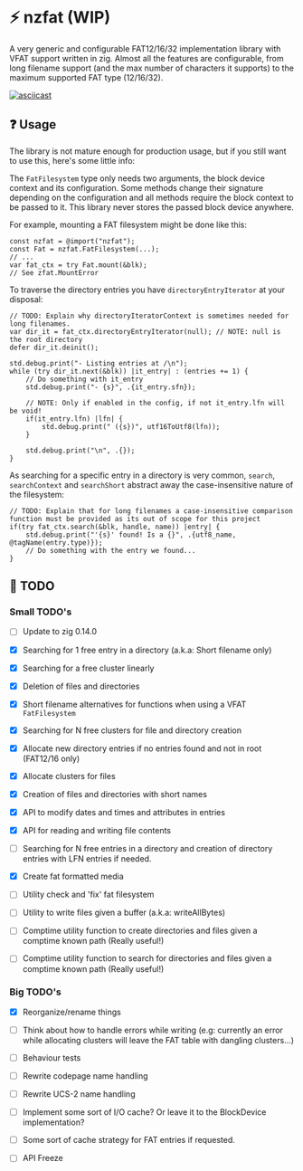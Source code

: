 # ⚡ nzfat (WIP)
A very generic and configurable FAT12/16/32 implementation library with VFAT support written in zig.
Almost all the features are configurable, from long filename support (and the max number of characters it supports) to the maximum supported FAT type (12/16/32).

[![asciicast](https://asciinema.org/a/Zf1LmR1KpfLKj7KxOFWCuUIPE.svg)](https://asciinema.org/a/Zf1LmR1KpfLKj7KxOFWCuUIPE)

  
## ❓ Usage
The library is not mature enough for production usage, but if you still want to use this, here's some little info:
  
The `FatFilesystem` type only needs two arguments, the block device context and its configuration. Some methods change their signature depending on the configuration and all methods require the block context to be passed to it. This library never stores the passed block device anywhere.

For example, mounting a FAT filesystem might be done like this:
```zig
const nzfat = @import("nzfat");
const Fat = nzfat.FatFilesystem(...);
// ...
var fat_ctx = try Fat.mount(&blk);
// See zfat.MountError
```

To traverse the directory entries you have `directoryEntryIterator` at your disposal:
```zig
// TODO: Explain why directoryIteratorContext is sometimes needed for long filenames.
var dir_it = fat_ctx.directoryEntryIterator(null); // NOTE: null is the root directory
defer dir_it.deinit();

std.debug.print("- Listing entries at /\n");
while (try dir_it.next(&blk)) |it_entry| : (entries += 1) {
    // Do something with it_entry
    std.debug.print("- {s}", .{it_entry.sfn});

    // NOTE: Only if enabled in the config, if not it_entry.lfn will be void!
    if(it_entry.lfn) |lfn| {
        std.debug.print(" ({s})", utf16ToUtf8(lfn));
    }

    std.debug.print("\n", .{});
}
```

As searching for a specific entry in a directory is very common, `search`, `searchContext` and `searchShort` abstract away the case-insensitive nature of the filesystem:
```zig
// TODO: Explain that for long filenames a case-insensitive comparison function must be provided as its out of scope for this project
if(try fat_ctx.search(&blk, handle, name)) |entry| {
    std.debug.print("'{s}' found! Is a {}", .{utf8_name, @tagName(entry.type)});
    // Do something with the entry we found...
}
```

## 📝 TODO

### Small TODO's
- [ ] Update to zig 0.14.0

- [x] Searching for 1 free entry in a directory (a.k.a: Short filename only)
- [x] Searching for a free cluster linearly
- [x] Deletion of files and directories
- [x] Short filename alternatives for functions when using a VFAT `FatFilesystem`
- [x] Searching for N free clusters for file and directory creation
- [x] Allocate new directory entries if no entries found and not in root (FAT12/16 only)
- [x] Allocate clusters for files
- [x] Creation of files and directories with short names
- [x] API to modify dates and times and attributes in entries
- [x] API for reading and writing file contents
- [ ] Searching for N free entries in a directory and creation of directory entries with LFN entries if needed.
- [x] Create fat formatted media
- [ ] Utility check and 'fix' fat filesystem
- [ ] Utility to write files given a buffer (a.k.a: writeAllBytes)
- [ ] Comptime utility function to create directories and files given a comptime known path (Really useful!)
- [ ] Comptime utility function to search for directories and files given a comptime known path (Really useful!)

### Big TODO's
- [x] Reorganize/rename things
- [ ] Think about how to handle errors while writing (e.g: currently an error while allocating clusters will leave the FAT table with dangling clusters...)
- [ ] Behaviour tests
- [ ] Rewrite codepage name handling
- [ ] Rewrite UCS-2 name handling

- [ ] Implement some sort of I/O cache? Or leave it to the BlockDevice implementation?
- [ ] Some sort of cache strategy for FAT entries if requested.
- [ ] API Freeze
